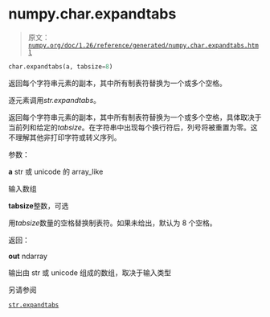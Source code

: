 # numpy.char.expandtabs

> 原文：[`numpy.org/doc/1.26/reference/generated/numpy.char.expandtabs.html`](https://numpy.org/doc/1.26/reference/generated/numpy.char.expandtabs.html)

```py
char.expandtabs(a, tabsize=8)
```

返回每个字符串元素的副本，其中所有制表符替换为一个或多个空格。

逐元素调用*str.expandtabs*。

返回每个字符串元素的副本，其中所有制表符替换为一个或多个空格，具体取决于当前列和给定的*tabsize*。在字符串中出现每个换行符后，列号将被重置为零。这不理解其他非打印字符或转义序列。

参数：

**a** str 或 unicode 的 array_like

输入数组

**tabsize**整数，可选

用*tabsize*数量的空格替换制表符。如果未给出，默认为 8 个空格。

返回：

**out** ndarray

输出由 str 或 unicode 组成的数组，取决于输入类型

另请参阅

[`str.expandtabs`](https://docs.python.org/3/library/stdtypes.html#str.expandtabs "(在 Python v3.11 中)")
